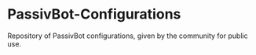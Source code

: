 # PassivBot-Configurations
Repository of PassivBot configurations, given by the community for public use. 
